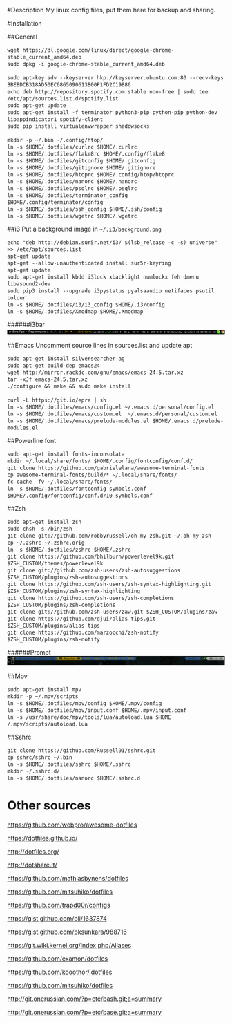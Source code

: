 #Description
My linux config files, put them here for backup and sharing.

#Installation

##General
```shell
wget https://dl.google.com/linux/direct/google-chrome-stable_current_amd64.deb
sudo dpkg -i google-chrome-stable_current_amd64.deb

sudo apt-key adv --keyserver hkp://keyserver.ubuntu.com:80 --recv-keys BBEBDCB318AD50EC6865090613B00F1FD2C19886
echo deb http://repository.spotify.com stable non-free | sudo tee /etc/apt/sources.list.d/spotify.list
sudo apt-get update
sudo apt-get install -f terminator python3-pip python-pip python-dev libappindicator1 spotify-client
sudo pip install virtualenvwrapper shadowsocks

mkdir -p ~/.bin ~/.config/htop/
ln -s $HOME/.dotfiles/curlrc $HOME/.curlrc
ln -s $HOME/.dotfiles/flake8rc $HOME/.config/flake8
ln -s $HOME/.dotfiles/gitconfig $HOME/.gitconfig
ln -s $HOME/.dotfiles/gitignore $HOME/.gitignore
ln -s $HOME/.dotfiles/htoprc $HOME/.config/htop/htoprc
ln -s $HOME/.dotfiles/nanorc $HOME/.nanorc
ln -s $HOME/.dotfiles/psqlrc $HOME/.psqlrc
ln -s $HOME/.dotfiles/terminator_config $HOME/.config/terminator/config
ln -s $HOME/.dotfiles/ssh_config $HOME/.ssh/config
ln -s $HOME/.dotfiles/wgetrc $HOME/.wgetrc
```

##i3
Put a background image in `~/.i3/background.png`
```shell
echo "deb http://debian.sur5r.net/i3/ $(lsb_release -c -s) universe" >> /etc/apt/sources.list
apt-get update
apt-get --allow-unauthenticated install sur5r-keyring
apt-get update
sudo apt-get install kbdd i3lock xbacklight numlockx feh dmenu libasound2-dev
sudo pip3 install --upgrade i3pystatus pyalsaaudio netifaces psutil colour
ln -s $HOME/.dotfiles/i3/i3_config $HOME/.i3/config
ln -s $HOME/.dotfiles/Xmodmap $HOME/.Xmodmap
```
######i3bar
![i3bar](screenshots/i3bar.png)


##Emacs
Uncomment source lines in sources.list and update apt

```shell
sudo apt-get install silversearcher-ag
sudo apt-get build-dep emacs24
wget http://mirror.rackdc.com/gnu/emacs/emacs-24.5.tar.xz
tar -xJf emacs-24.5.tar.xz
./configure && make && sudo make install

curl -L https://git.io/epre | sh
ln -s $HOME/.dotfiles/emacs/config.el ~/.emacs.d/personal/config.el
ln -s $HOME/.dotfiles/emacs/custom.el  ~/.emacs.d/personal/custom.el
ln -s $HOME/.dotfiles/emacs/prelude-modules.el $HOME/.emacs.d/prelude-modules.el
```

##Powerline font
```shell
sudo apt-get install fonts-inconsolata
mkdir ~/.local/share/fonts/ $HOME/.config/fontconfig/conf.d/
git clone https://github.com/gabrielelana/awesome-terminal-fonts
cp awesome-terminal-fonts/build/* ~/.local/share/fonts/
fc-cache -fv ~/.local/share/fonts/
ln -s $HOME/.dotfiles/fontconfig-symbols.conf $HOME/.config/fontconfig/conf.d/10-symbols.conf
```

##Zsh
```shell
sudo apt-get install zsh
sudo chsh -s /bin/zsh
git clone git://github.com/robbyrussell/oh-my-zsh.git ~/.oh-my-zsh
cp ~/.zshrc ~/.zshrc.orig
ln -s $HOME/.dotfiles/zshrc $HOME/.zshrc
git clone https://github.com/bhilburn/powerlevel9k.git $ZSH_CUSTOM/themes/powerlevel9k
git clone git://github.com/zsh-users/zsh-autosuggestions $ZSH_CUSTOM/plugins/zsh-autosuggestions
git clone https://github.com/zsh-users/zsh-syntax-highlighting.git $ZSH_CUSTOM/plugins/zsh-syntax-highlighting
git clone https://github.com/zsh-users/zsh-completions $ZSH_CUSTOM/plugins/zsh-completions
git clone git://github.com/zsh-users/zaw.git $ZSH_CUSTOM/plugins/zaw
git clone https://github.com/djui/alias-tips.git $ZSH_CUSTOM/plugins/alias-tips
git clone https://github.com/marzocchi/zsh-notify $ZSH_CUSTOM/plugins/zsh-notify
```
######Prompt
![Commandline](screenshots/shell.png)


##Mpv
```shell
sudo apt-get install mpv
mkdir -p ~/.mpv/scripts
ln -s $HOME/.dotfiles/mpv/config $HOME/.mpv/config
ln -s $HOME/.dotfiles/mpv/input.conf $HOME/.mpv/input.conf
ln -s /usr/share/doc/mpv/tools/lua/autoload.lua $HOME /.mpv/scripts/autoload.lua
```


##Sshrc
```
git clone https://github.com/Russell91/sshrc.git
cp sshrc/sshrc ~/.bin
ln -s $HOME/.dotfiles/sshrc $HOME/.sshrc
mkdir ~/.sshrc.d/
ln -s $HOME/.dotfiles/nanorc $HOME/.sshrc.d
```

# Other sources

https://github.com/webpro/awesome-dotfiles

https://dotfiles.github.io/

http://dotfiles.org/

http://dotshare.it/

https://github.com/mathiasbynens/dotfiles

https://github.com/mitsuhiko/dotfiles

https://github.com/trapd00r/configs

https://gist.github.com/oli/1637874

https://gist.github.com/pksunkara/988716

https://git.wiki.kernel.org/index.php/Aliases

https://github.com/examon/dotfiles

https://github.com/kooothor/.dotfiles

https://github.com/mitsuhiko/dotfiles

http://git.onerussian.com/?p=etc/bash.git;a=summary

http://git.onerussian.com/?p=etc/base.git;a=summary
